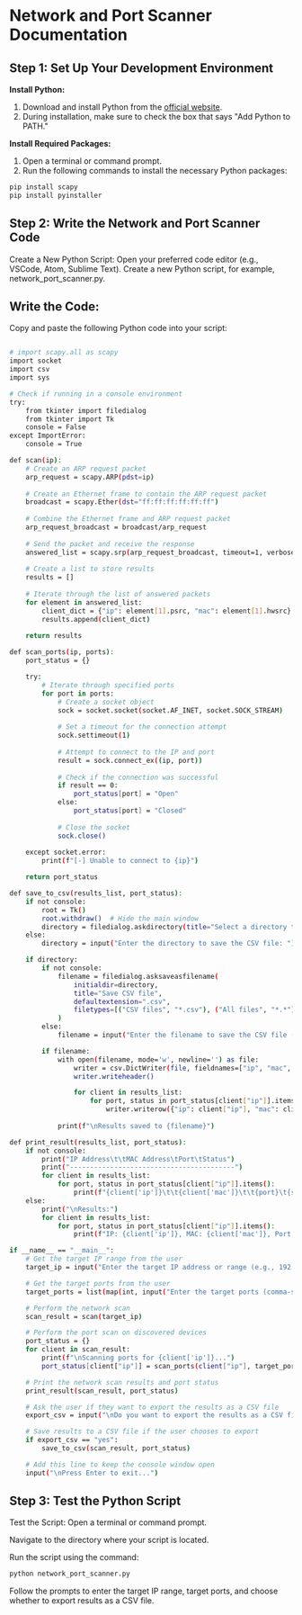# Network and Port Scanner Documentation

## Step 1: Set Up Your Development Environment

**Install Python:**

1. Download and install Python from the [official website](https://www.python.org/downloads/).
2. During installation, make sure to check the box that says "Add Python to PATH."

**Install Required Packages:**

1. Open a terminal or command prompt.
2. Run the following commands to install the necessary Python packages:

```bash
pip install scapy
pip install pyinstaller
```

## Step 2: Write the Network and Port Scanner Code
Create a New Python Script:
Open your preferred code editor (e.g., VSCode, Atom, Sublime Text).
Create a new Python script, for example, network_port_scanner.py.

## Write the Code:
Copy and paste the following Python code into your script:
``` bash

# import scapy.all as scapy
import socket
import csv
import sys

# Check if running in a console environment
try:
    from tkinter import filedialog
    from tkinter import Tk
    console = False
except ImportError:
    console = True

def scan(ip):
    # Create an ARP request packet
    arp_request = scapy.ARP(pdst=ip)
    
    # Create an Ethernet frame to contain the ARP request packet
    broadcast = scapy.Ether(dst="ff:ff:ff:ff:ff:ff")
    
    # Combine the Ethernet frame and ARP request packet
    arp_request_broadcast = broadcast/arp_request
    
    # Send the packet and receive the response
    answered_list = scapy.srp(arp_request_broadcast, timeout=1, verbose=False)[0]
    
    # Create a list to store results
    results = []
    
    # Iterate through the list of answered packets
    for element in answered_list:
        client_dict = {"ip": element[1].psrc, "mac": element[1].hwsrc}
        results.append(client_dict)
    
    return results

def scan_ports(ip, ports):
    port_status = {}

    try:
        # Iterate through specified ports
        for port in ports:
            # Create a socket object
            sock = socket.socket(socket.AF_INET, socket.SOCK_STREAM)
            
            # Set a timeout for the connection attempt
            sock.settimeout(1)
            
            # Attempt to connect to the IP and port
            result = sock.connect_ex((ip, port))
            
            # Check if the connection was successful
            if result == 0:
                port_status[port] = "Open"
            else:
                port_status[port] = "Closed"
            
            # Close the socket
            sock.close()
    
    except socket.error:
        print(f"[-] Unable to connect to {ip}")

    return port_status

def save_to_csv(results_list, port_status):
    if not console:
        root = Tk()
        root.withdraw()  # Hide the main window
        directory = filedialog.askdirectory(title="Select a directory to save the CSV file")
    else:
        directory = input("Enter the directory to save the CSV file: ")

    if directory:
        if not console:
            filename = filedialog.asksaveasfilename(
                initialdir=directory,
                title="Save CSV file",
                defaultextension=".csv",
                filetypes=[("CSV files", "*.csv"), ("All files", "*.*")]
            )
        else:
            filename = input("Enter the filename to save the CSV file (e.g., scan_results.csv): ")

        if filename:
            with open(filename, mode='w', newline='') as file:
                writer = csv.DictWriter(file, fieldnames=["ip", "mac", "port", "status"])
                writer.writeheader()

                for client in results_list:
                    for port, status in port_status[client["ip"]].items():
                        writer.writerow({"ip": client["ip"], "mac": client["mac"], "port": port, "status": status})
                
            print(f"\nResults saved to {filename}")

def print_result(results_list, port_status):
    if not console:
        print("IP Address\t\tMAC Address\tPort\tStatus")
        print("-----------------------------------------")
        for client in results_list:
            for port, status in port_status[client["ip"]].items():
                print(f"{client['ip']}\t\t{client['mac']}\t\t{port}\t{status}")
    else:
        print("\nResults:")
        for client in results_list:
            for port, status in port_status[client["ip"]].items():
                print(f"IP: {client['ip']}, MAC: {client['mac']}, Port: {port}, Status: {status}")

if __name__ == "__main__":
    # Get the target IP range from the user
    target_ip = input("Enter the target IP address or range (e.g., 192.168.1.1/24): ")

    # Get the target ports from the user
    target_ports = list(map(int, input("Enter the target ports (comma-separated): ").split(',')))

    # Perform the network scan
    scan_result = scan(target_ip)

    # Perform the port scan on discovered devices
    port_status = {}
    for client in scan_result:
        print(f"\nScanning ports for {client['ip']}...")
        port_status[client["ip"]] = scan_ports(client["ip"], target_ports)

    # Print the network scan results and port status
    print_result(scan_result, port_status)

    # Ask the user if they want to export the results as a CSV file
    export_csv = input("\nDo you want to export the results as a CSV file? (yes/no): ").lower()

    # Save results to a CSV file if the user chooses to export
    if export_csv == "yes":
        save_to_csv(scan_result, port_status)

    # Add this line to keep the console window open
    input("\nPress Enter to exit...")

```
## Step 3: Test the Python Script
Test the Script:
Open a terminal or command prompt.

Navigate to the directory where your script is located.

Run the script using the command:
``` bash
python network_port_scanner.py
```
Follow the prompts to enter the target IP range, target ports, and choose whether to export results as a CSV file.


